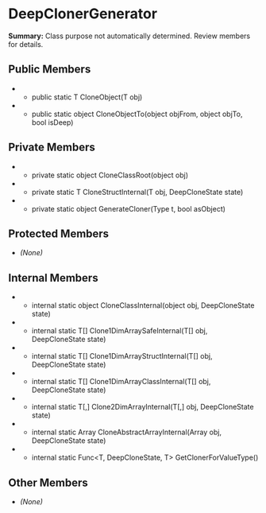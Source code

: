 # DeepClonerGenerator

**Summary:** Class purpose not automatically determined. Review members for details.

## Public Members
- - public static T CloneObject<T>(T obj)
- - public static object CloneObjectTo(object objFrom, object objTo, bool isDeep)

## Private Members
- - private static object CloneClassRoot(object obj)
- - private static T CloneStructInternal<T>(T obj, DeepCloneState state)
- - private static object GenerateCloner(Type t, bool asObject)

## Protected Members
- *(None)*

## Internal Members
- - internal static object CloneClassInternal(object obj, DeepCloneState state)
- - internal static T[] Clone1DimArraySafeInternal<T>(T[] obj, DeepCloneState state)
- - internal static T[] Clone1DimArrayStructInternal<T>(T[] obj, DeepCloneState state)
- - internal static T[] Clone1DimArrayClassInternal<T>(T[] obj, DeepCloneState state)
- - internal static T[,] Clone2DimArrayInternal<T>(T[,] obj, DeepCloneState state)
- - internal static Array CloneAbstractArrayInternal(Array obj, DeepCloneState state)
- - internal static Func<T, DeepCloneState, T> GetClonerForValueType<T>()

## Other Members
- *(None)*
